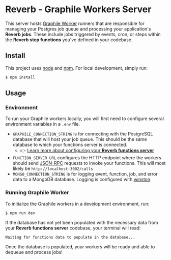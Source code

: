 # Reverb - Graphile Workers Server

This server hosts [Graphile Worker](https://worker.graphile.org/) runners that are responsible for managing your Postgres job queue and processing your application's **Reverb jobs**. These include jobs triggered by events, cron, or steps within the **Reverb step functions** you've defined in your codebase.

## Install

This project uses [node](http://nodejs.org/) and [npm](https://www.npmjs.com/). For local development, simply run:

```sh
$ npm install
```

## Usage

### Environment

To run your Graphile workers locally, you will first need to configure several environment variables in a `.env` file.

- `GRAPHILE_CONNECTION_STRING` is for connecting with the PostgreSQL database that will host your job queue. This should be the same database to which your functions server is connected.
  - 👉 [Learn more about configuring your **Reverb functions server**](https://github.com/reverb-app/reverb/blob/main/functions/README.md)
- `FUNCTION_SERVER_URL` configures the HTTP endpoint where the workers should send [JSON-RPC](https://www.jsonrpc.org/specification) requests to invoke your functions. This will most likely be `http://localhost:3002/calls`
- `MONGO_CONNECTION_STRING` is for logging event, function, job, and error data to a MongoDB database. Logging is configured with [winston](https://www.npmjs.com/package/winston).

### Running Graphile Worker

To initialize the Graphile workers in a development environment, run:

```
$ npm run dev
```

If the database has not yet been populated with the necessary data from your **Reverb functions server** codebase, your terminal will read:

```
Waiting for functions data to populate in the database...
```

Once the database is populated, your workers will be ready and able to dequeue and process jobs!
